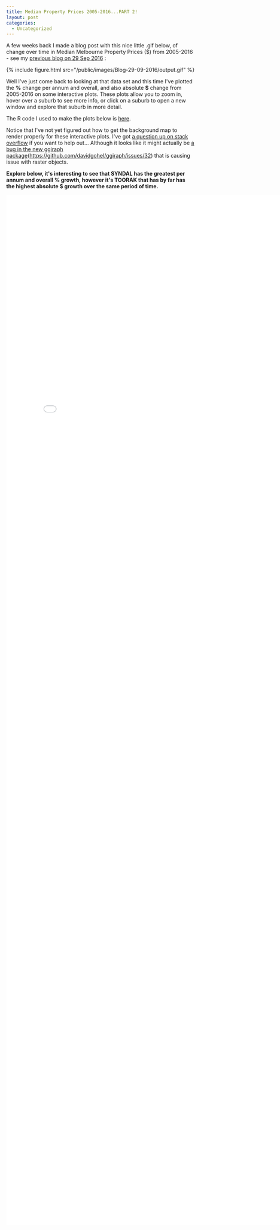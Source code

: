 ```yaml
---
title: Median Property Prices 2005-2016...PART 2!
layout: post
categories:
  - Uncategorized
---
```


A few weeks back I made a blog post with this nice little .gif below, of change over time in Median Melbourne Property Prices ($) from 2005-2016 - see my [previous blog on 29 Sep 2016][1] :

{% include figure.html src="/public/images/Blog-29-09-2016/output.gif" %}

Well I've just come back to looking at that data set and this time I've plotted the **%** change per annum and overall, and also absolute **$** change from 2005-2016 on some interactive plots.
These plots allow you to zoom in, hover over a suburb to see more info, or click on a suburb to open a new window and explore that suburb in more detail.
 
The R code I used to make the plots below is [here][2]. 

Notice that I've not yet figured out how to get the background map to render properly for these interactive plots. 
I've got [a question up on stack overflow][3] if you want to help out...
Although it looks like it might actually be [a bug in the new ggiraph package][4](https://github.com/davidgohel/ggiraph/issues/32) that is causing issue with raster objects.

**Explore below, it's interesting to see that SYNDAL has the greatest per annum and overall % growth, however it's TOORAK that has by far has the highest absolute $ growth over the same period of time.** 

<iframe width="800" height= "2750" frameborder="0" scrolling="no" src="/public/html/Blog-22-10-2016/MelbournePropertyPrices.html"></iframe>


[1]: http://dpnewman.com/Making-Maps/
[2]: https://github.com/DanielPNewman/MelbournePropertyPrices/blob/master/MelbournePropertyPrices.Rmd\
[3]: http://stackoverflow.com/questions/40166761/r-ggiraph-with-ggmap-for-interactive-reactive-longitude-and-latitude-points-sc
[4]: https://github.com/davidgohel/ggiraph/issues/32